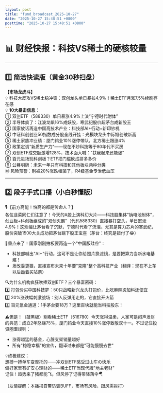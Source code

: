```yaml
---
layout: post
title: "fund_broadcast_2025-10-27"
date: "2025-10-27 15:48:51 +0800"
posttime: "2025-10-27 15:48:51 +0800"
---
```


# 📊 财经快报：科技VS稀土的硬核较量

---

## 1️⃣ 简洁快读版（黄金30秒扫盘）
**【市场龙虎斗】**  
💡 科技大反攻VS稀土稳冲锋：双创龙头单日暴拉4.9%！稀土ETF月涨7.5%续刷存在感  
💡 **10大暴击信息：**  
① 双创ETF（588330）单日暴涨4.9%上演“宁德时代附体”  
② 半导体疯了：江波龙飙16%成妖股，寒武纪股价超茅台成新股王  
③ 国家放话再造中国高技术产业：科技部AI+行动=新印钞机  
④ 中证科创创业50指数成分股全线开挂：光模块龙头中际旭创破新高  
⑤ 稀土家族冲业绩：厦门钨业10%涨停带队，北方稀土跟涨4%  
⑥ 政策定调"新质生产力"——现在不炒科技等于80年代不买房  
⑦ 双创ETF成交额激增128%，技术面大喊："扶我起来还能涨"  
⑧ 百元进场玩科创板？ETF把门槛砍成拼多多价  
⑨ 公募明牌：未来一年只有科技和其他板块两种分类  
⑩ 风险预警：别被20%涨跌幅骗了，R4级基金专治低血压  

---

## 2️⃣ 段子手式口播（小白秒懂版）
🎙️【前方高能！怕高的都是苦命人？】  
各位韭菜同仁们注意了！今天的A股上演科幻大片——科技股集体"钠电池附体"，创业板+科创板组成的"双创灭霸"（代码588330）直接暴打空头，单日怒涨4.9%！这涨幅让茅台看了沉默，宁德时代看了流泪。尤其是算力芯片的寒武纪，股价突破1500大关成功把茅台踹下股王宝座（茅台：终究是错付了😂）  

🎯重点来了！国家刚刚拍板要再造一个"中国版硅谷"：  
- 科技部喊出"AI+"行动，这可不是让你给照片换滤镜，是要把算力当新水电基建！  
- 发改委更狠，直接宣布未来十年要"克隆"整个高科技产业（翻译：现在不上车以后跪着买站票）  

🔍为什么机构疯狂吹捧双创ETF？三个暴富密码：  
1️⃣ 打包价买中国科技梦：50只战略新兴龙头打包价，比吃麻辣烫加料还便宜  
2️⃣ 20%涨跌幅刺激战场：别人反弹用走的，它直接开火箭  
3️⃣ 百元氪金通道：1手茅台要18万？这里百块就能当科技股东！  

⚠️但是！（敲黑板）别看稀土ETF（516780）今天涨得温柔，人家可是闷声发财的典范：成立2年怒赚75%，厦门钨业今天直接10%涨停致敬双十一。不过记住投资圈潜规则：  
- 涨得越猛的基金，心脏支架销量越好  
- 所有"稳稳幸福"的宣传，翻译过来都是"可能慢慢去世"  

💡终极建议：  
想搏一搏单车变摩托的——冲双创ETF感受过山车の快乐  
偏好家里有矿安心理财的——稀土ETF当现代版"地主老财"  
记住！趋势来了猪都能飞，但风停了记得带降落伞🪂  

（友情提醒：本播报自带防骗BUFF，市场有风险，跟风需挨打）